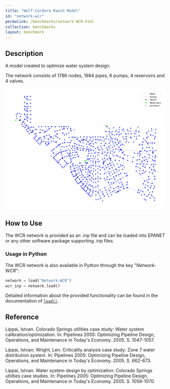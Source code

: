 ```yaml
---
title: "Wolf-Cordera Ranch Model"
id: "network-wcr"
permalink: /benchmarks/network-WCR.html
collection: benchmarks
layout: benchmark
---
```


## Description

A model created to optimize water system design.

The network consists of 1786 nodes, 1984 pipes, 6 pumps, 4 reservoirs and 4 valves.

<img src="../static/benchmarks/network-wcr/wcr_plot.png"/>

## How to Use

The WCR network is provided as an .inp file and can be loaded into EPANET or any other software package
supporting .inp files.

### Usage in Python

The WCR network is also available in Python through the key "*Network-WCR*":
```python
network = load("Network-WCR")
wcr_inp = network.load()
```

Detailed information about the provided functionality can be found in the documentation of
[`load()`](https://waterbenchmarkhub.readthedocs.io/en/latest/water_benchmark_hub.networks.html#water_benchmark_hub.networks.networks.WCR.load).


## Reference

Lippai, Istvan. Colorado Springs utilities case study: Water system calibration/optimization. In: Pipelines 2005: Optimizing Pipeline Design, Operations, and Maintenance in Today's Economy. 2005. S. 1047-1057.
[<i class="bi bi-link"></i>](https://doi.org/10.1061/40800(180)84)

Lippai, Istvan; Wright, Len. Criticality analysis case study: Zone 7 water distribution system. In: Pipelines 2005: Optimizing Pipeline Design, Operations, and Maintenance in Today's Economy. 2005. S. 662-673.
[<i class="bi bi-link"></i>](https://doi.org/10.1061/40800(180)53)

Lippai, Istvan. Water system design by optimization: Colorado Springs utilities case studies. In: Pipelines 2005: Optimizing Pipeline Design, Operations, and Maintenance in Today's Economy. 2005. S. 1058-1070.
[<i class="bi bi-link"></i>](https://doi.org/10.1061/40800(180)85)
